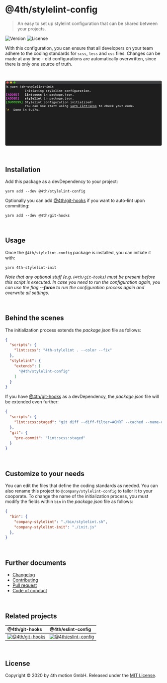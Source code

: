 # @4th/stylelint-config
> An easy to set up stylelint configuration that can be shared between your projects.

![Version][version-image]
![License][license-image]

With this configuration, you can ensure that all developers on your team adhere to the coding standards for `scss`, `less` and `css` files. Changes can be made at any time - old configurations are automatically overwritten, since there is only one source of truth.

<br>

![Terminal](docs/screenshot.jpg)

<br>

## Installation

Add this package as a devDependency to your project:

```
yarn add --dev @4th/stylelint-config
```

Optionally you can add [@4th/git-hooks][git-hooks] if you want to auto-lint upon committing:

```
yarn add --dev @4th/git-hooks
```

<br>

## Usage

Once the `@4th/stylelint-config` package is installed, you can initiate it with:

```
yarn 4th-stylelint-init
```

_Note that any optional stuff (e.g. `@4th/git-hooks`) must be present before this script is executed. In case you need to run the configuration again, you can use the flag **--force** to run the configuration process again and overwrite all settings._

<br>

## Behind the scenes

The initialization process extends the _package.json_ file as follows:

```json
{
  "scripts": {
    "lint:scss": "4th-stylelint . --color --fix"
  },
  "stylelint": {
    "extends": [
      "@4th/stylelint-config"
    ]
  }
}
```

If you have [@4th/git-hooks][git-hooks] as a devDependency, the _package.json_ file will be extended even further:

```json
{
  "scripts": {
    "lint:scss:staged": "git diff --diff-filter=ACMRT --cached --name-only '*.scss' | xargs 4th-stylelint"
  },
  "git": {
    "pre-commit": "lint:scss:staged"
  }
}
```

<br>

## Customize to your needs

You can edit the files that define the coding standards as needed. You can also rename this project to `@company/stylelint-config` to tailor it to your cooporate. To change the name of the initialization process, you must modify the fields within `bin` in the _package.json_ file as follows:

```json
{
  "bin": {
    "company-stylelint": "./bin/stylelint.sh",
    "company-stylelint-init": "./init.js"
  },
}
```

<br>

## Further documents
- [Changelog](/docs/changelog.md)
- [Contributing](/docs/contributing.md)
- [Pull request](/docs/pull_request.md)
- [Code of conduct](/docs/code_of_conduct.md)

<br>

## Related projects

@4th/git-hooks | @4th/eslint-config
:-------------------------|:-------------------------
[![@4th/git-hooks][git-hooks-image]][git-hooks] | [![@4th/eslint-config][eslint-image]][eslint-config]

<br>

## License

Copyright © 2020 by 4th motion GmbH. Released under the [MIT License][license].

[version-image]: https://img.shields.io/github/package-json/v/4th-motion/eslint-config
[license-image]: https://img.shields.io/github/license/4th-motion/eslint-config
[git-hooks-image]: https://avatars1.githubusercontent.com/u/8463894?s=200&v=4
[eslint-image]: https://avatars3.githubusercontent.com/u/6019716?s=200&v=4
[git-hooks]: https://github.com/4th-motion/git-hooks
[eslint-config]: https://github.com/4th-motion/eslint-config
[.editorconfig]: .editorconfig
[.prettierrc.js]: .prettierrc.js
[license]: LICENSE.md
